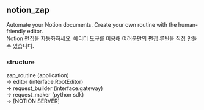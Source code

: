 ## notion_zap  
Automate your Notion documents. Create your own routine with the human-friendly editor.  
Notion 편집을 자동화하세요. 에디터 도구를 이용해 여러분만의 편집 루틴을 직접 만들 수 있습니다.  

### structure
zap_routine (application)  
-> editor (interface.RootEditor)  
-> request_builder (interface.gateway)  
-> request_maker (python sdk)  
-> [NOTION SERVER]  
